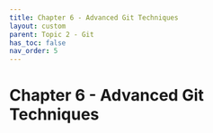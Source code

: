 ```yaml
---
title: Chapter 6 - Advanced Git Techniques
layout: custom
parent: Topic 2 - Git
has_toc: false
nav_order: 5
---
```


# Chapter 6 - Advanced Git Techniques